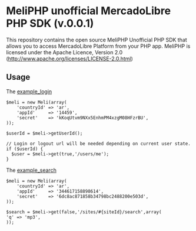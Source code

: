 MeliPHP unofficial MercadoLibre PHP SDK (v.0.0.1)
==========================

This repository contains the open source MeliPHP Unofficial PHP SDK that allows you to access MercadoLibre Platform from your PHP app. 
MeliPHP is licensed under the Apache Licence, Version 2.0
(http://www.apache.org/licenses/LICENSE-2.0.html)


Usage
-----
	
The [example_login][example_login]
	
	$meli = new Meli(array(
		'countryId' => 'ar',
		'appId'  	=> '14459',
		'secret' 	=> 'kKoqUtvm9NXx5EnhmPM4xzgM08HFzrBU',
	));
	
	$userId = $meli->getUserId();
	
	// Login or logout url will be needed depending on current user state.
	if ($userId) {
	  $user = $meli->get(true,'/users/me');
	}
	
The [example_search][example_search]
	
		    
	
	$meli = new Meli(array(
		'countryId' => 'ar',
		'appId'  	=> '344617158898614',
		'secret' 	=> '6dc8ac871858b34798bc2488200e503d',
	));

	$search = $meli->get(false,'/sites/#{siteId}/search',array(
	'q' => 'mp3',
	));

[example_login]: http://github.com/foocoders/meli-php/blob/master/examples/example_login.php
[example_search]: http://github.com/foocoders/meli-php/blob/master/examples/example_search.php
